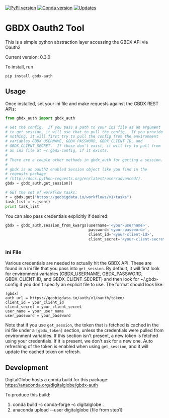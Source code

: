 [![PyPI version](https://badge.fury.io/py/gbdx-auth.svg)](https://badge.fury.io/py/gbdx-auth)
[![Conda version](https://anaconda.org/digitalglobe/gbdx-auth/badges/version.svg)](https://anaconda.org/digitalglobe/gbdx-auth)
[![Updates](https://pyup.io/repos/github/TDG-Platform/gbdx-auth/shield.svg)](https://pyup.io/repos/github/TDG-Platform/gbdx-auth/)

# GBDX Oauth2 Tool

This is a simple python abstraction layer accessing the GBDX API via Oauth2

Current version: 0.3.0

To install, run

```
pip install gbdx-auth
```


## Usage

Once installed, set your ini file and make requests against the GBDX REST APIs:

```python
from gbdx_auth import gbdx_auth

# Get the config.  If you pass a path to your ini file as an argument
# to get_session, it will use that to pull the config.  If you provide
# nothing, it will first try to pull the config from the environment
# variables GBDX_USERNAME, GBDX_PASSWORD, GBDX_CLIENT_ID, and
# GBDX_CLIENT_SECRET.  If those don't exist, it will try to pull from
# an ini file at ~/.gbdx-config, if it exists.
#
# There are a couple other methods in gbdx_auth for getting a session.
#
# gbdx is an oauth2 enabled Session object like you find in the
# reqeusts package
# (http://docs.python-requests.org/en/latest/user/advanced/).
gbdx = gbdx_auth.get_session()

# GET the set of workflow tasks:
r = gbdx.get("https://geobigdata.io/workflows/v1/tasks")
task_list = r.json()
print task_list
```

You can also pass credentials explicitly if desired:

```python
gbdx = gbdx_auth.session_from_kwargs(username='<your-username>',
                                     password='<your-password>',
                                     client_id='<your-client-id>',
                                     client_secret='<your-client-secret>')
```

### ini File

Various credentials are needed to actually hit the GBDX API.  These are found in a ini file that you pass into `get_session`.  By default, it will first look for environment variables (GBDX_USERNAME, GBDX_PASSWORD, GBDX_CLIENT_ID, and GBDX_CLIENT_SECRET) and then look for ~/.gbdx-config if you don't specify an explicit file to use.  The format should look like:

```
[gbdx]
auth_url = https://geobigdata.io/auth/v1/oauth/token/
client_id = your_client_id
client_secret = your_client_secret
user_name = your_user_name
user_password = your_password
```

Note that if you use `get_session`, the token that is fetched is cached in the ini file under  a `[gbdx_token]` section, unless the credentials were pulled from environment variables.  If this section isn't present, a new token is fetched using your credentials.  If it is present, we don't ask for a new one.  Auto refreshing of the token is enabled when using `get_session`, and it will update the cached token on refresh.


## Development

DigitalGlobe hosts a conda build for this package: https://anaconda.org/digitalglobe/gbdx-auth 

To produce this build:

1. conda build -c conda-forge -c digitalglobe .
2. anaconda upload --user digitalglobe {file from step1}

